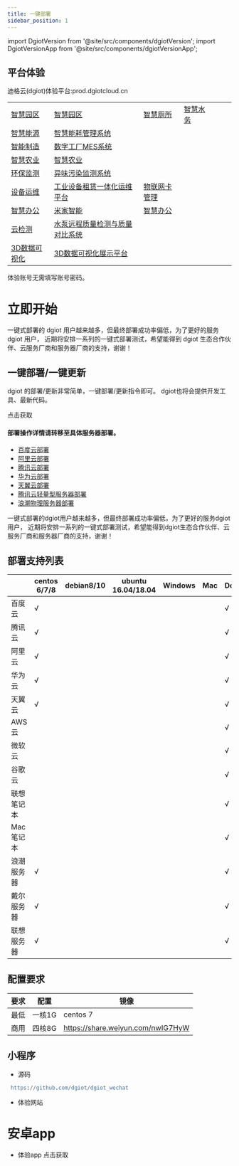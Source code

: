 ```yaml
---
title: 一键部署
sidebar_position: 1
---
```


import DgiotVersion from '@site/src/components/dgiotVersion';
import DgiotVersionApp from '@site/src/components/dgiotVersionApp';

## 平台体验

迪格云(dgiot)体验平台:prod.dgiotcloud.cn

<table >
    <tr class="td3"  style={{border : 'none',background : '#fff'}}>
        <td class="a2"> <a href="https://prod.dgiotcloud.cn/">智慧园区</a></td>
        <td class="a1"> <a href="https://prod.dgiotcloud.cn/">智慧园区</a></td>
        <td class="a1"> <a href="https://prod.dgiotcloud.cn/">智慧厕所</a></td>
        <td class="a1"> <a href="https://prod.dgiotcloud.cn/">智慧水务</a></td>
        <td class="a1"> <a href="https://prod.dgiotcloud.cn/"></a></td>
        <td class="a1"> <a href="https://prod.dgiotcloud.cn/"></a></td>
        <td class="a1"> <a href="https://prod.dgiotcloud.cn/"></a></td>
    </tr>
    <tr class="td3"  style={{border : 'none',background : '#fff'}}>
        <td class="a2"> <a href="https://prod.dgiotcloud.cn/">智慧能源</a></td>
        <td class="a1"> <a href="https://prod.dgiotcloud.cn/">智慧能耗管理系统</a></td>
        <td class="a1"> <a href="https://prod.dgiotcloud.cn/"></a></td>
        <td class="a1"> <a href="https://prod.dgiotcloud.cn/"></a></td>
        <td class="a1"> <a href="https://prod.dgiotcloud.cn/"></a></td>
        <td class="a1"> <a href="https://prod.dgiotcloud.cn/"></a></td>
        <td class="a1"> <a href="https://prod.dgiotcloud.cn/"></a></td>
        </tr>
    <tr class="td3"  style={{border : 'none',background : '#fff'}}>
        <td class="a2"> <a href="https://prod.dgiotcloud.cn/">智能制造</a></td>
        <td class="a1"> <a href="https://prod.dgiotcloud.cn/">数字工厂MES系统</a></td>
        <td class="a1"> <a href="https://prod.dgiotcloud.cn/"></a></td>
        <td class="a1"> <a href="https://prod.dgiotcloud.cn/"></a></td>
        <td class="a1"> <a href="https://prod.dgiotcloud.cn/"></a></td>
        <td class="a1"> <a href="https://prod.dgiotcloud.cn/"></a></td>
        <td class="a1"> <a href="https://prod.dgiotcloud.cn/"></a></td>
        </tr>
    <tr class="td3"  style={{border : 'none',background : '#fff'}}>
        <td class="a2"> <a href="https://prod.dgiotcloud.cn/">智慧农业</a></td>
        <td class="a1"> <a href="https://prod.dgiotcloud.cn/">智慧农业</a></td>
        <td class="a1"> <a href="https://prod.dgiotcloud.cn/"></a></td>
        <td class="a1"> <a href="https://prod.dgiotcloud.cn/"></a></td>
        <td class="a1"> <a href="https://prod.dgiotcloud.cn/"></a></td>
        <td class="a1"> <a href="https://prod.dgiotcloud.cn/"></a></td>
        <td class="a1"> <a href="https://prod.dgiotcloud.cn/"></a></td>
        </tr>
    <tr class="td3"  style={{border : 'none',background : '#fff'}}>
        <td class="a2"> <a href="https://prod.dgiotcloud.cn/">环保监测</a></td>
        <td class="a1"> <a href="https://prod.dgiotcloud.cn/">异味污染监测系统</a></td>
        <td class="a1"> <a href="https://prod.dgiotcloud.cn/"></a></td>
        <td class="a1"> <a href="https://prod.dgiotcloud.cn/"></a></td>
        <td class="a1"> <a href="https://prod.dgiotcloud.cn/"></a></td>
        <td class="a1"> <a href="https://prod.dgiotcloud.cn/"></a></td>
        <td class="a1"> <a href="https://prod.dgiotcloud.cn/"></a></td>
        </tr>    
    <tr class="td3"  style={{border : 'none',background : '#fff'}}>
        <td class="a2"> <a href="https://prod.dgiotcloud.cn/">设备运维</a></td>
        <td class="a1"> <a href="https://prod.dgiotcloud.cn/">工业设备租赁一体化运维平台</a></td>
        <td class="a1"> <a href="https://prod.dgiotcloud.cn/">物联网卡管理</a></td>
        <td class="a1"> <a href="https://prod.dgiotcloud.cn/"></a></td>
        <td class="a1"> <a href="https://prod.dgiotcloud.cn/"></a></td>
        <td class="a1"> <a href="https://prod.dgiotcloud.cn/"></a></td>
        <td class="a1"> <a href="https://prod.dgiotcloud.cn/"></a></td>
        </tr>    
    <tr class="td3"  style={{border : 'none',background : '#fff'}}>
        <td class="a2"> <a href="https://prod.dgiotcloud.cn/">智慧办公</a></td>
        <td class="a1"> <a href="https://prod.dgiotcloud.cn/">米家智能</a></td>
        <td class="a1"> <a href="https://prod.dgiotcloud.cn/">智慧办公</a></td>
        <td class="a1"> <a href="https://prod.dgiotcloud.cn/"></a></td>
        <td class="a1"> <a href="https://prod.dgiotcloud.cn/"></a></td>
        <td class="a1"> <a href="https://prod.dgiotcloud.cn/"></a></td>
        <td class="a1"> <a href="https://prod.dgiotcloud.cn/"></a></td>
        </tr>    
    <tr class="td3"  style={{border : 'none',background : '#fff'}}>
        <td class="a2"> <a href="https://prod.dgiotcloud.cn/">云检测</a></td>
        <td class="a1"> <a href="https://prod.dgiotcloud.cn/">水泵远程质量检测与质量对比系统</a></td>
        <td class="a1"> <a href="https://prod.dgiotcloud.cn/"></a></td>
        <td class="a1"> <a href="https://prod.dgiotcloud.cn/"></a></td>
        <td class="a1"> <a href="https://prod.dgiotcloud.cn/"></a></td>
        <td class="a1"> <a href="https://prod.dgiotcloud.cn/"></a></td>
        <td class="a1"> <a href="https://prod.dgiotcloud.cn/"></a></td>
        </tr>    
    <tr class="td3"  style={{border : 'none',background : '#fff'}}>
        <td class="a2"> <a href="https://prod.dgiotcloud.cn/">3D数据可视化</a></td>
        <td class="a1"> <a href="https://prod.dgiotcloud.cn/">3D数据可视化展示平台</a></td>
        <td class="a1"> <a href="https://prod.dgiotcloud.cn/"></a></td>
        <td class="a1"> <a href="https://prod.dgiotcloud.cn/"></a></td>
        <td class="a1"> <a href="https://prod.dgiotcloud.cn/"></a></td>
        <td class="a1"> <a href="https://prod.dgiotcloud.cn/"></a></td>
        <td class="a1"> <a href="https://prod.dgiotcloud.cn/"></a></td>
        </tr>           
</table>

体验账号无需填写账号密码。


# 立即开始

一键式部署的 dgiot 用户越来越多，但最终部署成功率偏低，为了更好的服务 dgiot 用户，
近期将安排一系列的一键式部署测试，希望能得到 dgiot 生态合作伙伴、云服务厂商和服务器厂商的支持，谢谢！

## 一键部署/一键更新

dgiot 的部署/更新非常简单，一键部署/更新指令即可。
dgiot也将会提供开发工具、最新代码。

<DgiotVersion color="#25c2a0" title='输入您的电子邮箱以接收下载链接'>点击获取</DgiotVersion>

#### 部署操作详情请转移至具体服务器部署。
+ [百度云部署](https://doc.dgiotcloud.cn/docs/product_doc/docs/deployment_details/baidu_cloud_deployment)
+ [阿里云部署](https://doc.dgiotcloud.cn/docs/product_doc/docs/deployment_details/aliyun_deployment)
+ [腾讯云部署](https://doc.dgiotcloud.cn/docs/product_doc/docs/deployment_details/tencent_cloud_deployment)
+ [华为云部署](https://doc.dgiotcloud.cn/docs/product_doc/docs/deployment_details/huawei_cloud_deployment)
+ [天翼云部署](https://doc.dgiotcloud.cn/docs/product_doc/docs/deployment_details/tianyi_cloud_deployment)
+ [腾讯云轻量型服务器部署](https://doc.dgiotcloud.cn/docs/product_doc/docs/deployment_details/tencent_cloud_lightweight_application_server_deployment)
+ [浪潮物理服务器部署](https://doc.dgiotcloud.cn/docs/product_doc/docs/deployment_details/inspur_physical_server_deployment)


一键式部署的dgiot用户越来越多，但最终部署成功率偏低，为了更好的服务dgiot用户，
近期将安排一系列的一键式部署测试，希望能得到dgiot生态合作伙伴、云服务厂商和服务器厂商的支持，谢谢！
## 部署支持列表
|      | centos 6/7/8 |  debian8/10 | ubuntu 16.04/18.04 | Windows|Mac|Docker|
|------|----------|----------|----------|---------|----------|--------------|
| 百度云     |      √   |       |          |         |          |        √    |   
| 腾讯云     |    √   |      |          |         |  |√|
| 阿里云     |     √  |       |          |         |          |   √           |  
| 华为云     |     √   |       |          |         |          |     √         | 
| 天翼云     |      √  |       |          |         |          |     √         | 
| AWS云      |      |       |          |         |          |       √       |  
| 微软云      |      |       |          |         |          |        √      |  
| 谷歌云      |      |       |          |         |          |       √       |  
| 联想笔记本  |       |       |          |         |          |       √       | 
| Mac笔记本   |       |       |          |         |          |       √       |    
| 浪潮服务器  |     √  |       |          |         |          |       √       |    
| 戴尔服务器  |     √  |       |          |         |          |       √       |
| 联想服务器  |     √  |       |          |         |          |       √       |     

## 配置要求
|要求|配置| 镜像|
|---|---|---|
|最低|一核1G|centos 7|
|商用|四核8G|https://share.weiyun.com/nwIG7HyW|

##  小程序

+ 源码
```erlang
 https://github.com/dgiot/dgiot_wechat
```
+ 体验网站
  

# 安卓app

+ 体验app
  <DgiotVersionApp color="#25c2a0" title='输入您的电子邮箱以接收下载链接'>点击获取</DgiotVersionApp>
 
    
